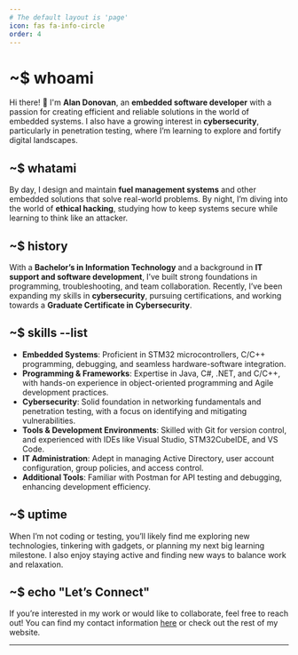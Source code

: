 ```yaml
---
# The default layout is 'page'
icon: fas fa-info-circle
order: 4
---
```


# ~$ whoami

Hi there! 👋 I'm **Alan Donovan**, an **embedded software developer** with a passion for creating efficient and reliable solutions in the world of embedded systems. I also have a growing interest in **cybersecurity**, particularly in penetration testing, where I’m learning to explore and fortify digital landscapes.

## ~$ whatami

By day, I design and maintain **fuel management systems** and other embedded solutions that solve real-world problems. By night, I’m diving into the world of **ethical hacking**, studying how to keep systems secure while learning to think like an attacker.

## ~$ history

With a **Bachelor’s in Information Technology** and a background in **IT support and software development**, I’ve built strong foundations in programming, troubleshooting, and team collaboration. Recently, I’ve been expanding my skills in **cybersecurity**, pursuing certifications, and working towards a **Graduate Certificate in Cybersecurity**.

## ~$ skills --list

- **Embedded Systems**: Proficient in STM32 microcontrollers, C/C++ programming, debugging, and seamless hardware-software integration.
- **Programming & Frameworks**: Expertise in Java, C#, .NET, and C/C++, with hands-on experience in object-oriented programming and Agile development practices.
- **Cybersecurity**: Solid foundation in networking fundamentals and penetration testing, with a focus on identifying and mitigating vulnerabilities.
- **Tools & Development Environments**: Skilled with Git for version control, and experienced with IDEs like Visual Studio, STM32CubeIDE, and VS Code.
- **IT Administration**: Adept in managing Active Directory, user account configuration, group policies, and access control.
- **Additional Tools**: Familiar with Postman for API testing and debugging, enhancing development efficiency.

## ~$ uptime

When I’m not coding or testing, you’ll likely find me exploring new technologies, tinkering with gadgets, or planning my next big learning milestone. I also enjoy staying active and finding new ways to balance work and relaxation.

## ~$ echo "Let’s Connect"

If you’re interested in my work or would like to collaborate, feel free to reach out! You can find my contact information [here](mailto:alandonovan@outlook.com.au) or check out the rest of my website.

---

